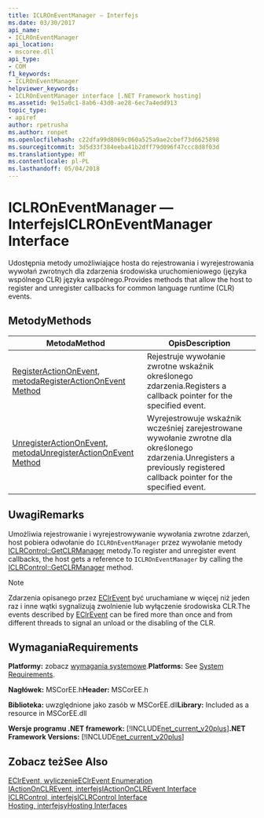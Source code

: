 ```yaml
---
title: ICLROnEventManager — Interfejs
ms.date: 03/30/2017
api_name:
- ICLROnEventManager
api_location:
- mscoree.dll
api_type:
- COM
f1_keywords:
- ICLROnEventManager
helpviewer_keywords:
- ICLROnEventManager interface [.NET Framework hosting]
ms.assetid: 9e15a0c1-8ab6-43d0-ae28-6ec7a4edd913
topic_type:
- apiref
author: rpetrusha
ms.author: ronpet
ms.openlocfilehash: c22dfa99d8069c060a525a9ae2cbef73d6625898
ms.sourcegitcommit: 3d5d33f384eeba41b2dff79d096f47ccc8d8f03d
ms.translationtype: MT
ms.contentlocale: pl-PL
ms.lasthandoff: 05/04/2018
---
```

# <a name="iclroneventmanager-interface"></a><span data-ttu-id="df484-102">ICLROnEventManager — Interfejs</span><span class="sxs-lookup"><span data-stu-id="df484-102">ICLROnEventManager Interface</span></span>
<span data-ttu-id="df484-103">Udostępnia metody umożliwiające hosta do rejestrowania i wyrejestrowania wywołań zwrotnych dla zdarzenia środowiska uruchomieniowego (języka wspólnego CLR) języka wspólnego.</span><span class="sxs-lookup"><span data-stu-id="df484-103">Provides methods that allow the host to register and unregister callbacks for common language runtime (CLR) events.</span></span>  
  
## <a name="methods"></a><span data-ttu-id="df484-104">Metody</span><span class="sxs-lookup"><span data-stu-id="df484-104">Methods</span></span>  
  
|<span data-ttu-id="df484-105">Metoda</span><span class="sxs-lookup"><span data-stu-id="df484-105">Method</span></span>|<span data-ttu-id="df484-106">Opis</span><span class="sxs-lookup"><span data-stu-id="df484-106">Description</span></span>|  
|------------|-----------------|  
|[<span data-ttu-id="df484-107">RegisterActionOnEvent, metoda</span><span class="sxs-lookup"><span data-stu-id="df484-107">RegisterActionOnEvent Method</span></span>](../../../../docs/framework/unmanaged-api/hosting/iclroneventmanager-registeractiononevent-method.md)|<span data-ttu-id="df484-108">Rejestruje wywołanie zwrotne wskaźnik określonego zdarzenia.</span><span class="sxs-lookup"><span data-stu-id="df484-108">Registers a callback pointer for the specified event.</span></span>|  
|[<span data-ttu-id="df484-109">UnregisterActionOnEvent, metoda</span><span class="sxs-lookup"><span data-stu-id="df484-109">UnregisterActionOnEvent Method</span></span>](../../../../docs/framework/unmanaged-api/hosting/iclroneventmanager-unregisteractiononevent-method.md)|<span data-ttu-id="df484-110">Wyrejestrowuje wskaźnik wcześniej zarejestrowane wywołanie zwrotne dla określonego zdarzenia.</span><span class="sxs-lookup"><span data-stu-id="df484-110">Unregisters a previously registered callback pointer for the specified event.</span></span>|  
  
## <a name="remarks"></a><span data-ttu-id="df484-111">Uwagi</span><span class="sxs-lookup"><span data-stu-id="df484-111">Remarks</span></span>  
 <span data-ttu-id="df484-112">Umożliwia rejestrowanie i wyrejestrowywanie wywołania zwrotne zdarzeń, host pobiera odwołanie do `ICLROnEventManager` przez wywołanie metody [ICLRControl::GetCLRManager](../../../../docs/framework/unmanaged-api/hosting/iclrcontrol-getclrmanager-method.md) metody.</span><span class="sxs-lookup"><span data-stu-id="df484-112">To register and unregister event callbacks, the host gets a reference to `ICLROnEventManager` by calling the [ICLRControl::GetCLRManager](../../../../docs/framework/unmanaged-api/hosting/iclrcontrol-getclrmanager-method.md) method.</span></span>  
  
> [!NOTE]
>  <span data-ttu-id="df484-113">Zdarzenia opisanego przez [EClrEvent](../../../../docs/framework/unmanaged-api/hosting/eclrevent-enumeration.md) być uruchamiane w więcej niż jeden raz i inne wątki sygnalizują zwolnienie lub wyłączenie środowiska CLR.</span><span class="sxs-lookup"><span data-stu-id="df484-113">The events described by [EClrEvent](../../../../docs/framework/unmanaged-api/hosting/eclrevent-enumeration.md) can be fired more than once and from different threads to signal an unload or the disabling of the CLR.</span></span>  
  
## <a name="requirements"></a><span data-ttu-id="df484-114">Wymagania</span><span class="sxs-lookup"><span data-stu-id="df484-114">Requirements</span></span>  
 <span data-ttu-id="df484-115">**Platformy:** zobacz [wymagania systemowe](../../../../docs/framework/get-started/system-requirements.md).</span><span class="sxs-lookup"><span data-stu-id="df484-115">**Platforms:** See [System Requirements](../../../../docs/framework/get-started/system-requirements.md).</span></span>  
  
 <span data-ttu-id="df484-116">**Nagłówek:** MSCorEE.h</span><span class="sxs-lookup"><span data-stu-id="df484-116">**Header:** MSCorEE.h</span></span>  
  
 <span data-ttu-id="df484-117">**Biblioteka:** uwzględnione jako zasób w MSCorEE.dll</span><span class="sxs-lookup"><span data-stu-id="df484-117">**Library:** Included as a resource in MSCorEE.dll</span></span>  
  
 <span data-ttu-id="df484-118">**Wersje programu .NET framework:** [!INCLUDE[net_current_v20plus](../../../../includes/net-current-v20plus-md.md)]</span><span class="sxs-lookup"><span data-stu-id="df484-118">**.NET Framework Versions:** [!INCLUDE[net_current_v20plus](../../../../includes/net-current-v20plus-md.md)]</span></span>  
  
## <a name="see-also"></a><span data-ttu-id="df484-119">Zobacz też</span><span class="sxs-lookup"><span data-stu-id="df484-119">See Also</span></span>  
 [<span data-ttu-id="df484-120">EClrEvent, wyliczenie</span><span class="sxs-lookup"><span data-stu-id="df484-120">EClrEvent Enumeration</span></span>](../../../../docs/framework/unmanaged-api/hosting/eclrevent-enumeration.md)  
 [<span data-ttu-id="df484-121">IActionOnCLREvent, interfejs</span><span class="sxs-lookup"><span data-stu-id="df484-121">IActionOnCLREvent Interface</span></span>](../../../../docs/framework/unmanaged-api/hosting/iactiononclrevent-interface.md)  
 [<span data-ttu-id="df484-122">ICLRControl, interfejs</span><span class="sxs-lookup"><span data-stu-id="df484-122">ICLRControl Interface</span></span>](../../../../docs/framework/unmanaged-api/hosting/iclrcontrol-interface.md)  
 [<span data-ttu-id="df484-123">Hosting, interfejsy</span><span class="sxs-lookup"><span data-stu-id="df484-123">Hosting Interfaces</span></span>](../../../../docs/framework/unmanaged-api/hosting/hosting-interfaces.md)
